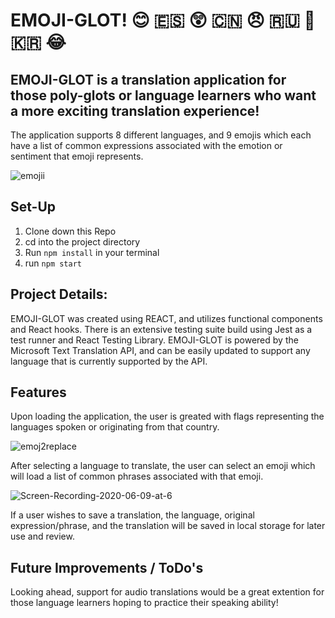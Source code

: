 # EMOJI-GLOT! 😊 🇪🇸 😲 🇨🇳 😠 🇷🇺 🥰 🇰🇷 😂

## EMOJI-GLOT is a translation application for those poly-glots or language learners who want a more exciting translation experience! 
The application supports 8 different languages, and 9 emojis which each have a list of common expressions associated with the emotion or sentiment that emoji represents. 

![emojii](https://user-images.githubusercontent.com/58377277/84212719-d46f8880-aa7b-11ea-9a60-5196b2f18084.gif)

## Set-Up 
1. Clone down this Repo
2. cd into the project directory
3. Run `npm install` in your terminal
4. run `npm start` 

## Project Details:
EMOJI-GLOT was created using REACT, and utilizes functional components and React hooks. There is an extensive testing suite build using Jest as a test runner and React Testing Library. EMOJI-GLOT is powered by the Microsoft Text Translation API, and can be easily updated to support any language that is currently supported by the API. 

## Features 
Upon loading the application, the user is greated with flags representing the languages spoken or originating from that country. 

![emoj2replace](https://user-images.githubusercontent.com/58377277/84213212-4dbbab00-aa7d-11ea-83f1-b0b04b0213a4.gif)

After selecting a language to translate, the user can select an emoji which will load a list of common phrases associated with that emoji. 

![Screen-Recording-2020-06-09-at-6](https://user-images.githubusercontent.com/58377277/84213005-c1a98380-aa7c-11ea-89e9-5b4eafec47a7.gif)

If a user wishes to save a translation, the language, original expression/phrase, and the translation will be saved in local storage for later use and review. 

## Future Improvements / ToDo's 
Looking ahead, support for audio translations would be a great extention for those language learners hoping to practice their speaking ability!

